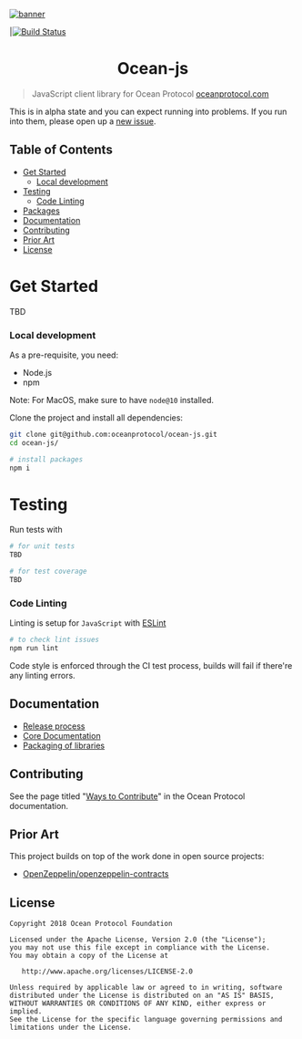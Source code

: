 [![banner](https://raw.githubusercontent.com/oceanprotocol/art/master/github/repo-banner%402x.png)](https://oceanprotocol.com)

|[![Build Status](https://travis-ci.com/oceanprotocol/lib-js.svg?token=soMi2nNfCZq19zS1Rx4i&branch=develop)](https://travis-ci.com/oceanprotocol/lib-js)

<h1 align="center">Ocean-js</h1>

> JavaScript client library for Ocean Protocol
> [oceanprotocol.com](https://oceanprotocol.com)

This is in alpha state and you can expect running into problems. If you run into them, please open up a [new issue](/issues).

## Table of Contents

  - [Get Started](#get-started)
     - [Local development](#local-development)
  - [Testing](#testing)
     - [Code Linting](#code-linting)
  - [Packages](#packages)
  - [Documentation](#documentation)
  - [Contributing](#contributing)
  - [Prior Art](#prior-art)
  - [License](#license)

# Get Started

TBD

### Local development

As a pre-requisite, you need:

- Node.js
- npm

Note: For MacOS, make sure to have `node@10` installed.

Clone the project and install all dependencies:

```bash
git clone git@github.com:oceanprotocol/ocean-js.git
cd ocean-js/

# install packages
npm i

```

# Testing

Run tests with 

```bash
# for unit tests
TBD

# for test coverage
TBD
```

### Code Linting

Linting is setup for `JavaScript` with [ESLint](https://eslint.org) 

```bash
# to check lint issues
npm run lint
```
Code style is enforced through the CI test process, builds will fail if there're any linting errors.

## Documentation

* [Release process](doc/RELEASE_PROCESS.md)
* [Core Documentation](doc/contracts/README.md)
* [Packaging of libraries](doc/PACKAGING.md)

## Contributing

See the page titled "[Ways to Contribute](https://docs.oceanprotocol.com/concepts/contributing/)" in the Ocean Protocol documentation.



## Prior Art

This project builds on top of the work done in open source projects:
- [OpenZeppelin/openzeppelin-contracts](https://github.com/OpenZeppelin/openzeppelin-contracts)

## License

```
Copyright 2018 Ocean Protocol Foundation

Licensed under the Apache License, Version 2.0 (the "License");
you may not use this file except in compliance with the License.
You may obtain a copy of the License at

   http://www.apache.org/licenses/LICENSE-2.0

Unless required by applicable law or agreed to in writing, software
distributed under the License is distributed on an "AS IS" BASIS,
WITHOUT WARRANTIES OR CONDITIONS OF ANY KIND, either express or implied.
See the License for the specific language governing permissions and
limitations under the License.
```